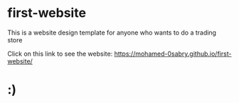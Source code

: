 # first-website

This is a website design template for anyone who wants to do a trading store 

Click on this link to see the website: https://mohamed-0sabry.github.io/first-website/

# :)
